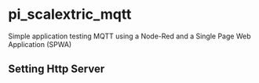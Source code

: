 # pi_scalextric_mqtt
Simple application testing MQTT using a Node-Red and a Single Page Web Application (SPWA)

## Setting Http Server


